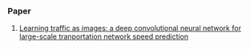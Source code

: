 ### Paper
1. [Learning traffic as images: a deep convolutional neural network for large-scale tranportation network speed prediction]





[Learning traffic as images: a deep convolutional neural network for large-scale tranportation network speed prediction]:https://arxiv.org/ftp/arxiv/papers/1701/1701.04245.pdf
